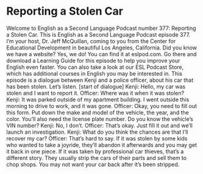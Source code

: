 # Reporting a Stolen Car

Welcome to English as a Second Language Podcast number 377: Reporting a Stolen Car.    This is English as a Second Language Podcast episode 377.  I’m your host, Dr. Jeff McQuillan, coming to you from the Center for Educational Development in beautiful Los Angeles, California.  Did you know we have a website?  Yes, we do!  You can find it at eslpod.com.  Go there and download a Learning Guide for this episode to help you improve your English even faster.  You can also take a look at our ESL Podcast Store, which has additional courses in English you may be interested in.  This episode is a dialogue between Kenji and a police officer, about his car that has been stolen.  Let’s listen.  [start of dialogue]  Kenji:  Hello, my car was stolen and I want to report it.  Officer:  Where was it when it was stolen?  Kenji:  It was parked outside of my apartment building.  I went outside this morning to drive to work, and it was gone.    Officer:  Okay, you need to fill out this form.  Put down the make and model of the vehicle, the year, and the color.  You’ll also need the license plate number.  Do you know the vehicle’s VIN number?  Kenji:  No, I don’t.    Officer:  That’s okay.  Just fill it out and we’ll launch an investigation.    Kenji:  What do you think the chances are that I’ll recover my car?  Officer:  That’s hard to say.  If it was stolen by some kids who wanted to take a joyride, they’ll abandon it afterwards and you may get it back in one piece.  If it was taken by professional car thieves, that’s a different story.  They usually strip the cars of their parts and sell them to chop shops.  You may not want your car back after it’s been stripped. 